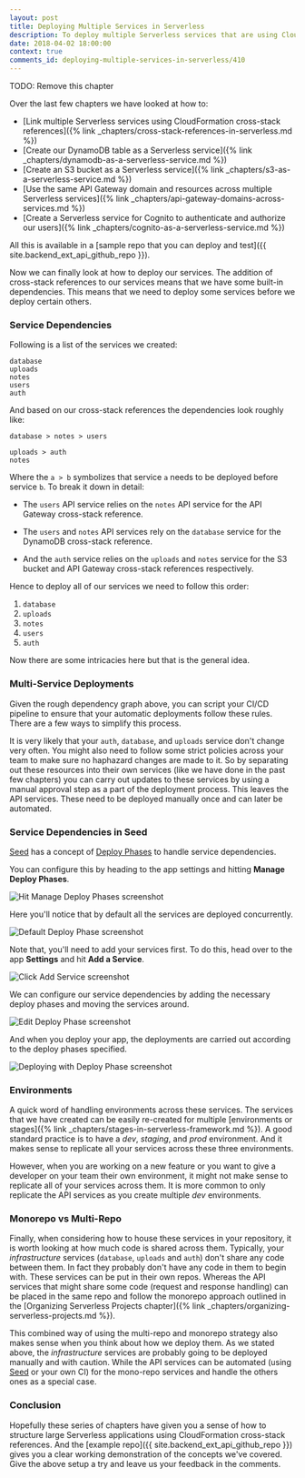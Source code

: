 ```yaml
---
layout: post
title: Deploying Multiple Services in Serverless
description: To deploy multiple Serverless services that are using CloudFormation cross-stack references, we need to ensure that we deploy them in the order of their dependencies.
date: 2018-04-02 18:00:00
context: true
comments_id: deploying-multiple-services-in-serverless/410
---
```


TODO: Remove this chapter

Over the last few chapters we have looked at how to:

- [Link multiple Serverless services using CloudFormation cross-stack references]({% link _chapters/cross-stack-references-in-serverless.md %})
- [Create our DynamoDB table as a Serverless service]({% link _chapters/dynamodb-as-a-serverless-service.md %})
- [Create an S3 bucket as a Serverless service]({% link _chapters/s3-as-a-serverless-service.md %})
- [Use the same API Gateway domain and resources across multiple Serverless services]({% link _chapters/api-gateway-domains-across-services.md %})
- [Create a Serverless service for Cognito to authenticate and authorize our users]({% link _chapters/cognito-as-a-serverless-service.md %})

All this is available in a [sample repo that you can deploy and test]({{ site.backend_ext_api_github_repo }}).

Now we can finally look at how to deploy our services. The addition of cross-stack references to our services means that we have some built-in dependencies. This means that we need to deploy some services before we deploy certain others.

### Service Dependencies

Following is a list of the services we created:

```
database
uploads
notes
users
auth
```

And based on our cross-stack references the dependencies look roughly like:

```
database > notes > users

uploads > auth
notes
```

Where the `a > b` symbolizes that service `a` needs to be deployed before service `b`. To break it down in detail:

- The `users` API service relies on the `notes` API service for the API Gateway cross-stack reference.

- The `users` and `notes` API services rely on the `database` service for the DynamoDB cross-stack reference.

- And the `auth` service relies on the `uploads` and `notes` service for the S3 bucket and API Gateway cross-stack references respectively.

Hence to deploy all of our services we need to follow this order:

1. `database`
2. `uploads`
3. `notes`
4. `users`
5. `auth`

Now there are some intricacies here but that is the general idea.

### Multi-Service Deployments

Given the rough dependency graph above, you can script your CI/CD pipeline to ensure that your automatic deployments follow these rules. There are a few ways to simplify this process.

It is very likely that your `auth`, `database`, and `uploads` service don't change very often. You might also need to follow some strict policies across your team to make sure no haphazard changes are made to it. So by separating out these resources into their own services (like we have done in the past few chapters) you can carry out updates to these services by using a manual approval step as a part of the deployment process. This leaves the API services. These need to be deployed manually once and can later be automated.

### Service Dependencies in Seed

[Seed](https://seed.run) has a concept of [Deploy Phases](https://seed.run/docs/configuring-deploy-phases) to handle service dependencies.

You can configure this by heading to the app settings and hitting **Manage Deploy Phases**.

![Hit Manage Deploy Phases screenshot](/assets/mono-repo/hit-manage-deploy-phases.png)

Here you'll notice that by default all the services are deployed concurrently.

![Default Deploy Phase screenshot](/assets/mono-repo/default-deploy-phase.png)

Note that, you'll need to add your services first. To do this, head over to the app **Settings** and hit **Add a Service**.

![Click Add Service screenshot](/assets/mono-repo/click-add-service.png)

We can configure our service dependencies by adding the necessary deploy phases and moving the services around.

![Edit Deploy Phase screenshot](/assets/mono-repo/edit-deploy-phase.png)

And when you deploy your app, the deployments are carried out according to the deploy phases specified.

![Deploying with Deploy Phase screenshot](/assets/mono-repo/deploying-with-deploy-phase.png)

### Environments

A quick word of handling environments across these services. The services that we have created can be easily re-created for multiple [environments or stages]({% link _chapters/stages-in-serverless-framework.md %}). A good standard practice is to have a _dev_, _staging_, and _prod_ environment. And it makes sense to replicate all your services across these three environments.

However, when you are working on a new feature or you want to give a developer on your team their own environment, it might not make sense to replicate all of your services across them. It is more common to only replicate the API services as you create multiple _dev_ environments.

### Monorepo vs Multi-Repo

Finally, when considering how to house these services in your repository, it is worth looking at how much code is shared across them. Typically, your _infrastructure_ services (`database`, `uploads` and `auth`) don't share any code between them. In fact they probably don't have any code in them to begin with. These services can be put in their own repos. Whereas the API services that might share some code (request and response handling) can be placed in the same repo and follow the monorepo approach outlined in the [Organizing Serverless Projects chapter]({% link _chapters/organizing-serverless-projects.md %}).

This combined way of using the multi-repo and monorepo strategy also makes sense when you think about how we deploy them. As we stated above, the _infrastructure_ services are probably going to be deployed manually and with caution. While the API services can be automated (using [Seed](https://seed.run) or your own CI) for the mono-repo services and handle the others ones as a special case.

### Conclusion

Hopefully these series of chapters have given you a sense of how to structure large Serverless applications using CloudFormation cross-stack references. And the [example repo]({{ site.backend_ext_api_github_repo }}) gives you a clear working demonstration of the concepts we've covered. Give the above setup a try and leave us your feedback in the comments.

